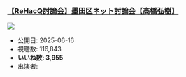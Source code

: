 ### [【ReHacQ討論会】墨田区ネット討論会【高橋弘樹】](https://www.youtube.com/watch?v=I7tMvukqwos)
[![](https://img.youtube.com/vi/I7tMvukqwos/sddefault.jpg)](https://www.youtube.com/watch?v=I7tMvukqwos)
-   公開日: 2025-06-16
-   視聴数: 116,843
-   **いいね数: 3,955**
-   出演者: 
